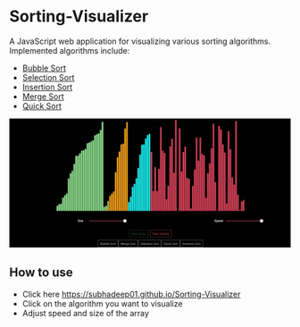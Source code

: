 # Sorting-Visualizer

A JavaScript web application for visualizing various sorting algorithms. Implemented algorithms include:

- [Bubble Sort](https://en.wikipedia.org/wiki/Bubble_sort)
- [Selection Sort](https://en.wikipedia.org/wiki/Selection_sort)
- [Insertion Sort](https://en.wikipedia.org/wiki/Insertion_sort)
- [Merge Sort](https://en.wikipedia.org/wiki/Merge_sort)
- [Quick Sort](https://en.wikipedia.org/wiki/Quicksort)

![sorting_process](https://github.com/subhadeep01/Sorting-Visualizer/blob/main/image.png)

## How to use

- Click here https://subhadeep01.github.io/Sorting-Visualizer
- Click on the algorithm you want to visualize
- Adjust speed and size of the array

